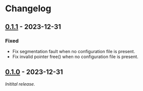 # Changelog

## [0.1.1] - 2023-12-31

### Fixed

 - Fix segmentation fault when no configuration file is present.
 - Fix invalid pointer free() when no configuration file is present.

## [0.1.0] - 2023-12-31

_Initital release._


[0.1.0]: https://github.com/yanderemine54/npkg/releases/tag/v0.1.0
[0.1.1]: https://github.com/yanderemine54/npkg/releases/tag/v0.1.1
